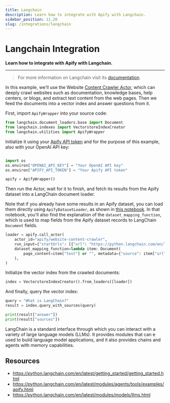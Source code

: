 ```yaml
---
title: Langchain
description: Learn how to integrate with Apify with Langchain.
sidebar_position: 11.20
slug: /integrations/langchain
---
```


# Langchain Integration

**Learn how to integrate with Apify with Langchain.**

---

> For more information on Langchain visit its [documentation](https://python.langchain.com/en/latest/index.html).

In this example, we'll use the Website [Content Crawler Actor](https://apify.com/apify/website-content-crawler), which can deeply crawl websites such as documentation, knowledge bases, help centers, or blogs, and extract text content from the web pages. Then we feed the documents into a vector index and answer questions from it.

First, import `ApifyWrapper` into your source code:

```python
from langchain.document_loaders.base import Document
from langchain.indexes import VectorstoreIndexCreator
from langchain.utilities import ApifyWrapper
```

Initialize it using your [Apify API token](https://console.apify.com/account/integrations) and for the purpose of this example, also with your OpenAI API key:

```python

import os
os.environ["OPENAI_API_KEY"] = "Your OpenAI API key"
os.environ["APIFY_API_TOKEN"] = "Your Apify API token"

apify = ApifyWrapper()
```

Then run the Actor, wait for it to finish, and fetch its results from the Apify dataset into a LangChain document loader.

Note that if you already have some results in an Apify dataset, you can load them directly using `ApifyDatasetLoader`, as shown in [this notebook](https://github.com/hwchase17/langchain/blob/fe1eb8ca5f57fcd7c566adfc01fa1266349b72f3/docs/modules/indexes/document_loaders/examples/apify_dataset.ipynb). In that notebook, you'll also find the explanation of the `dataset_mapping_function`, which is used to map fields from the Apify dataset records to LangChain `Document` fields.

```python
loader = apify.call_actor(
    actor_id="apify/website-content-crawler",
    run_input={"startUrls": [{"url": "https://python.langchain.com/en/latest/"}]},
    dataset_mapping_function=lambda item: Document(
        page_content=item["text"] or "", metadata={"source": item["url"]}
    ),
)
```

Initialize the vector index from the crawled documents:

```python
index = VectorstoreIndexCreator().from_loaders([loader])
```

And finally, query the vector index:

```python
query = "What is LangChain?"
result = index.query_with_sources(query)

print(result["answer"])
print(result["sources"])
```

LangChain is a standard interface through which you can interact with a variety of large language models (LLMs). It provides modules that can e used to build language model applications, and it also provides chains and agents with memory capabilities.

## Resources

- https://python.langchain.com/en/latest/getting_started/getting_started.html
- https://python.langchain.com/en/latest/modules/agents/tools/examples/apify.html
- https://python.langchain.com/en/latest/modules/models/llms.html

